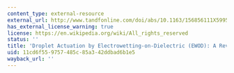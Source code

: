 ```yaml
---
content_type: external-resource
external_url: http://www.tandfonline.com/doi/abs/10.1163/156856111X599562
has_external_license_warning: true
license: https://en.wikipedia.org/wiki/All_rights_reserved
status: ''
title: 'Droplet Actuation by Electrowetting-on-Dielectric (EWOD): A Review'
uid: 11cd6f55-9757-485c-85a3-42ddbad6b1e5
wayback_url: ''
---
```


